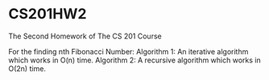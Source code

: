 # CS201HW2
The Second Homework of The CS 201 Course

For the finding nth Fibonacci Number:
Algorithm 1: An iterative algorithm which works in O(n) time.
Algorithm 2: A recursive algorithm which works in O(2n) time.
